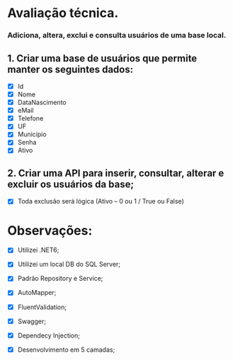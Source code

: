 # Avaliação técnica.
### Adiciona, altera, exclui e consulta usuários de uma base local.

## 1.	Criar uma base de usuários que permite manter os seguintes dados:
 - [x] Id
 - [x] Nome
 - [x] DataNascimento
 - [x] eMail
 - [x] Telefone
 - [x] UF
 - [x] Município
 - [x] Senha
 - [x] Ativo

## 2.	Criar uma API para inserir, consultar, alterar e excluir os usuários da base;

 - [x] Toda exclusão será lógica (Ativo – 0 ou 1 / True ou False)

# Observações:
- [x]	Utilizei .NET6;
- [x]	Utilizei um local DB do SQL Server;
- [x]	Padrão Repository e Service;
- [x]	AutoMapper;
- [x]	FluentValidation;
- [x]	Swagger;
- [x]	Dependecy Injection;
- [x]	Desenvolvimento em 5 camadas;

